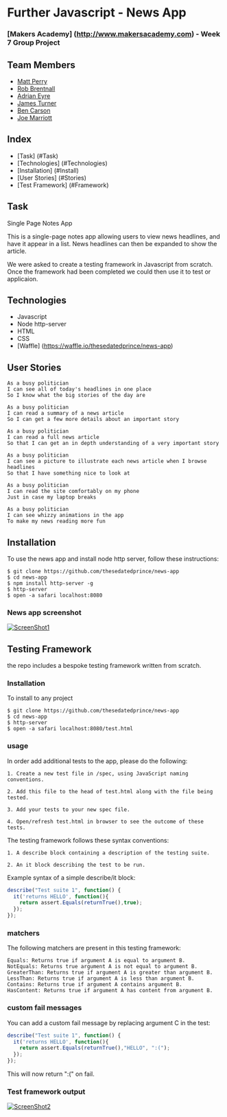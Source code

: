 # Further Javascript - News App
### [Makers Academy] (http://www.makersacademy.com) - Week 7 Group Project

## Team Members
* [Matt Perry](https://github.com/thesedatedprince)
* [Rob Brentnall](https://github.com/treborb)
* [Adrian Eyre](https://github.com/adrianeyre)
* [James Turner](https://github.com/JamesTurnerGit)
* [Ben Carson](https://github.com/BenJohnCarson)
* [Joe Marriott](https://github.com/j-marriott)

## Index
* [Task] (#Task)
* [Technologies] (#Technologies)
* [Installation] (#Install)
* [User Stories] (#Stories)
* [Test Framework] (#Framework)

## <a name="Task">Task</a>
Single Page Notes App

This is a single-page notes app allowing users to view news headlines, and have it
appear in a list. News headlines can then be expanded to show the article.

We were asked to create a testing framework in Javascript from scratch. Once the framework had been completed we could then use it to test or applicaion.

## <a name="Technologies">Technologies</a>
* Javascript
* Node http-server
* HTML
* CSS
* [Waffle] (https://waffle.io/thesedatedprince/news-app)

## <a name="Stories">User Stories</a>
```
As a busy politician
I can see all of today's headlines in one place
So I know what the big stories of the day are

As a busy politician
I can read a summary of a news article
So I can get a few more details about an important story

As a busy politician
I can read a full news article
So that I can get an in depth understanding of a very important story

As a busy politician
I can see a picture to illustrate each news article when I browse headlines
So that I have something nice to look at

As a busy politician
I can read the site comfortably on my phone
Just in case my laptop breaks

As a busy politician
I can see whizzy animations in the app
To make my news reading more fun
```

## <a name="Install">Installation</a>
To use the news app and install node http server, follow these instructions:

```
$ git clone https://github.com/thesedatedprince/news-app
$ cd news-app
$ npm install http-server -g
$ http-server
$ open -a safari localhost:8080
```

### News app screenshot
[![ScreenShot1](https://raw.githubusercontent.com/thesedatedprince/news-app/master/images/screenshot1.png)](https://raw.githubusercontent.com/thesedatedprince/news-app/master/images/screenshot1.png "Screen Shot 1")

## <a name="Framework">Testing Framework</a>
the repo includes a bespoke testing framework written from scratch.

### Installation
To install to any project
```
$ git clone https://github.com/thesedatedprince/news-app
$ cd news-app
$ http-server
$ open -a safari localhost:8080/test.html
```

### usage

In order add additional tests to the app, please do the following:

```
1. Create a new test file in /spec, using JavaScript naming conventions.

2. Add this file to the head of test.html along with the file being tested.

3. Add your tests to your new spec file.

4. Open/refresh test.html in browser to see the outcome of these tests.
```

The testing framework follows these syntax conventions:

```
1. A describe block containing a description of the testing suite.

2. An it block describing the test to be run.
```

Example syntax of a simple describe/it block:
```js
describe("Test suite 1", function() {
  it('returns HELLO', function(){
    return assert.Equals(returnTrue(),true);
  });
});

```

### matchers
The following matchers are present in this testing framework:

```
Equals: Returns true if argument A is equal to argument B.
NotEquals: Returns true argument A is not equal to argument B.
GreaterThan: Returns true if argument A is greater than argument B.
LessThan: Returns true if argument A is less than argument B.
Contains: Returns true if argument A contains argument B.
HasContent: Returns true if argument A has content from argument B.
```

### custom fail messages
You can add a custom fail message by replacing argument C in the test:

```js
describe("Test suite 1", function() {
  it('returns HELLO', function(){
    return assert.Equals(returnTrue(),"HELLO", ":(");
  });
});
```

This will now return ":(" on fail.

### Test framework output

[![ScreenShot2](https://raw.githubusercontent.com/thesedatedprince/news-app/master/images/screenshot2.png)](https://raw.githubusercontent.com/thesedatedprince/news-app/master/images/screenshot2.png "Screen Shot 2")


